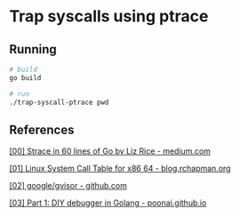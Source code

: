 # Trap syscalls using ptrace

## Running

```sh
# build
go build

# run
./trap-syscall-ptrace pwd
```

## References

[[00] Strace in 60 lines of Go by Liz Rice - medium.com](https://medium.com/hackernoon/strace-in-60-lines-of-go-b4b76e3ecd64)

[[01] Linux System Call Table for x86 64 - blog.rchapman.org](https://blog.rchapman.org/posts/Linux_System_Call_Table_for_x86_64/)

[[02] google/gvisor - github.com](https://github.com/google/gvisor/blob/master/pkg/sentry/platform/ptrace/subprocess.go)

[[03] Part 1: DIY debugger in Golang - poonai.github.io](https://poonai.github.io/posts/how-debuggers-works-part1/)
